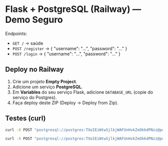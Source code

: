 # Flask + PostgreSQL (Railway) — Demo Seguro

Endpoints:
- `GET /` → saúde
- `POST /register` → { "username": "...", "password": "..." }
- `POST /login` → { "username": "...", "password": "..." }

## Deploy no Railway
1. Crie um projeto **Empty Project**.
2. Adicione um serviço **PostgreSQL**.
3. Em **Variables** do seu serviço Flask, adicione `DATABASE_URL` (copie do serviço do Postgres).
4. Faça deploy deste ZIP (Deploy → Deploy from Zip).

## Testes (curl)
```bash
curl -X POST "postgresql://postgres:TXoIEiWtwSjlkjWAFUnHvkZeOkkdPNzz@postgres.railway.internal:5432/railway/register"   -H "Content-Type: application/json"   -d '{"username":"demo@local.test","password":"Passw0rd!"}'

curl -X POST "postgresql://postgres:TXoIEiWtwSjlkjWAFUnHvkZeOkkdPNzz@postgres.railway.internal:5432/railway/login"   -H "Content-Type: application/json"   -d '{"username":"demo@local.test","password":"Passw0rd!"}'

